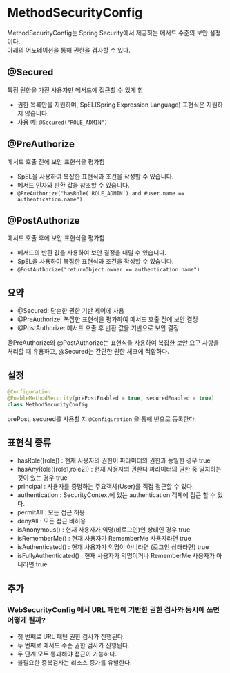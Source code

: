 # MethodSecurityConfig

MethodSecurityConfig는 Spring Security에서 제공하는 메서드 수준의 보안 설정이다.\
아래의 어노테이션을 통해 권한을 검사할 수 있다.

## @Secured

특정 권한을 가진 사용자만 메서드에 접근할 수 있게 함

- 권한 목록만을 지원하며, SpEL(Spring Expression Language) 표현식은 지원하지 않습니다.
- 사용 예: `@Secured("ROLE_ADMIN")`

## @PreAuthorize

메서드 호출 전에 보안 표현식을 평가함

- SpEL을 사용하여 복잡한 표현식과 조건을 작성할 수 있습니다.
- 메서드 인자와 반환 값을 참조할 수 있습니다.
- `@PreAuthorize("hasRole('ROLE_ADMIN') and #user.name == authentication.name")`

## @PostAuthorize

메서드 호출 후에 보안 표현식을 평가함

- 메서드의 반환 값을 사용하여 보안 결정을 내릴 수 있습니다.
- SpEL을 사용하여 복잡한 표현식과 조건을 작성할 수 있습니다.
- `@PostAuthorize("returnObject.owner == authentication.name")`

## 요약

- @Secured: 단순한 권한 기반 제어에 사용
- @PreAuthorize: 복잡한 표현식을 평가하여 메서드 호출 전에 보안 결정
- @PostAuthorize: 메서드 호출 후 반환 값을 기반으로 보안 결정

@PreAuthorize와 @PostAuthorize는 표현식을 사용하여 복잡한 보안 요구 사항을 처리할 때 유용하고, @Secured는 간단한 권한
체크에 적합하다.

## 설정

```kotlin
@Configuration
@EnableMethodSecurity(prePostEnabled = true, securedEnabled = true)
class MethodSecurityConfig
```

prePost, secured를 사용할 지 `@Configuration` 을 통해 빈으로 등록한다.

## 표현식 종류

- hasRole([role]) : 현재 사용자의 권한이 파라미터의 권한과 동일한 경우 true
- hasAnyRole([role1,role2]) : 현재 사용자의 권한디 파라미터의 권한 중 일치하는 것이 있는 경우 true
- principal : 사용자를 증명하는 주요객체(User)를 직접 접근할 수 있다.
- authentication : SecurityContext에 있는 authentication 객체에 접근 할 수 있다.
- permitAll : 모든 접근 허용
- denyAll : 모든 접근 비허용
- isAnonymous() : 현재 사용자가 익명(비로그인)인 상태인 경우 true
- isRememberMe() : 현재 사용자가 RememberMe 사용자라면 true
- isAuthenticated() : 현재 사용자가 익명이 아니라면 (로그인 상태라면) true
- isFullyAuthenticated() : 현재 사용자가 익명이거나 RememberMe 사용자가 아니라면 true

## 추가

### WebSecurityConfig 에서 URL 패턴에 기반한 권한 검사와 동시에 쓰면 어떻게 될까?

- 첫 번째로 URL 패턴 권한 검사가 진행된다.
- 두 번째로 메서드 수준 권한 검사가 진행된다.
- 두 단계 모두 통과해야 접근이 가능하다.
- 불필요한 중복검사는 리소스 증가를 유발한다.